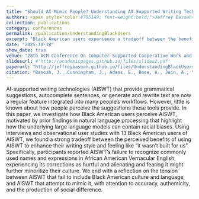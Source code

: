 ```yaml
---
title: "Should AI Mimic People? Understanding AI-Supported Writing Technology Among Black Users"
authors: <span style="color:#7851A9; font-weight:bold;">Jeffrey Basoah</span>, <a href="https://jaylcunningham.com/" target="_blank">Dr. Jay L. Cunningham</a>, Erica Adams, Alisha Bose, Aditi Jain, Kaustubh Yadav, Zhengyang Yang, <a href="https://www.cs.washington.edu/people/faculty/reinecke" target="_blank">Dr. Katharina Reinecke</a>, <a href="https://www.hcde.washington.edu/rosner" target="_blank">Dr. Daniela Rosner</a>
collection: publications
category: conferences
permalink: /publication/UnderstandingBlackUsers
excerpt: "Black American users experience a tradeoff between the benefits of AI-supported writing technology (AISWT) and feeling excluded by them. Participants reported that AISWT often fails to recognize African American Vernacular English, leading to alienation and concerns about cultural marginalization."
date: "2025-10-18"
show_date: true
venue: "28th ACM Conference On Computer-Supported Cooperative Work and Social Computing (CSCW '25)"
slidesurl: #'http://academicpages.github.io/files/slides2.pdf'
paperurl: "http://jeffreybasoah.github.io/files/UnderstandingBlackUsers.pdf"
citation: "Basoah, J., Cunningham, J., Adams, E., Bose, A., Jain, A., Yadav, K., Yang, Z., Reinecke, K., & Rosner, D. Should AI Mimic People? Understanding AI-Supported Writing Technology Among Black Users. 28th ACM Conference on Computer-Supported Cooperative Work and Social Computing (CSCW '25).[Accepted, awaiting publication]"
---
```


AI-supported writing technologies (AISWT) that provide grammatical suggestions, autocomplete sentences, or generate and rewrite
text are now a regular feature integrated into many people’s workflows. However, little is known about how people perceive the
suggestions these tools provide. In this paper, we investigate how Black American users perceive AISWT, motivated by prior findings
in natural language processing that highlight how the underlying large language models can contain racial biases. Using interviews
and observational user studies with 13 Black American users of AISWT, we found a strong tradeoff between the perceived benefits of
using AISWT to enhance their writing style and feeling like “it wasn’t built for us”. Specifically, participants reported AISWT’s failure
to recognize commonly used names and expressions in African American Vernacular English, experiencing its corrections as hurtful
and alienating and fearing it might further minoritize their culture. We end with a reflection on the tension between AISWT that fail
to include Black American culture and language, and AISWT that attempt to mimic it, with attention to accuracy, authenticity, and the
production of social difference.

<!--
<p><strong>Authors:</strong> 
  <span style="color: #7851A9; font-weight: bold;">
    Jeffrey Basoah
  </span>, 
  <a href="https://jaylcunningham.com/" target="_blank">Dr. Jay L. Cunningham</a>, 
  Erica Adams, 
  Alisha Bose, 
  Aditi Jain, 
  Kaustubh Yadav, 
  Zhengyang Yang, 
  <a href="https://www.cs.washington.edu/people/faculty/reinecke" target="_blank">Dr. Katharina Reinecke</a>, 
  <a href="https://www.hcde.washington.edu/rosner" target="_blank">Dr. Daniela Rosner</a>
</p>
-->